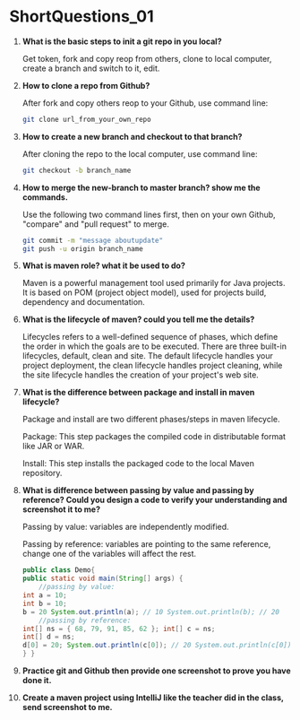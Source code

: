 # ShortQuestions_01

1. **What is the basic steps to init a git repo in you local?**

   Get token, fork and copy reop from others, clone to local computer, create a branch and switch to it, edit.

   

2. **How to clone a repo from Github?**

   After fork and copy others reop to your Github, use command line:

   ```bash
   git clone url_from_your_own_repo
   ```

   

3. **How to create a new branch and checkout to that branch?**

   After cloning the repo to the local computer, use command line:

   ```bash
   git checkout -b branch_name
   ```

   

4. **How to merge the new-branch to master branch? show me the commands.**

   Use the following two command lines first, then on your own Github, "compare" and "pull request" to merge.

   ```bash
   git commit -m "message aboutupdate"
   git push -u origin branch_name
   ```

   

5. **What is maven role? what it be used to do?**

   Maven is a powerful management tool used primarily for Java projects. It is based on POM (project object model), used for projects build, dependency and documentation.

   

6. **What is the lifecycle of maven? could you tell me the details?**

   Lifecycles refers to a well-defined sequence of phases, which define the order in which the goals are to be executed. There are three built-in lifecycles, default, clean and site. The default lifecycle handles your project deployment, the clean lifecycle handles project cleaning, while the site lifecycle handles the creation of your project's web site.

   

7. **What is the difference between package and install in maven lifecycle?**

   Package and install are two different phases/steps in maven lifecycle.

   Package: This step packages the compiled code in distributable format like JAR or WAR.

   Install: This step installs the packaged code to the local Maven repository.

   

8. **What is difference between passing by value and passing by reference? Could you design a code to verify your understanding and screenshot it to me?**

   Passing by value: variables are independently modified.

   Passing by reference: variables are pointing to the same reference, change one of the variables will affect the rest.

   ```java
   public class Demo{
   public static void main(String[] args) {
       //passing by value:
   int a = 10;
   int b = 10;
   b = 20 System.out.println(a); // 10 System.out.println(b); // 20
       //passing by reference:
   int[] ns = { 68, 79, 91, 85, 62 }; int[] c = ns;
   int[] d = ns;
   d[0] = 20; System.out.println(c[0]); // 20 System.out.println(c[0]); // 20
   } }
   ```

   

9. **Practice git and Github then provide one screenshot to prove you have done it.**

10.  **Create a maven project using IntelliJ like the teacher did in the class, send screenshot to me.**